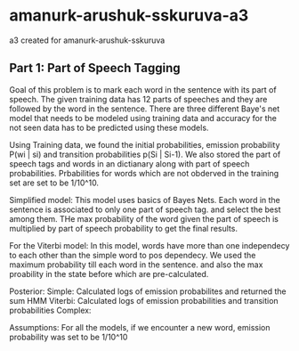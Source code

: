 # amanurk-arushuk-sskuruva-a3
a3 created for amanurk-arushuk-sskuruva

## Part 1: Part of Speech Tagging
Goal of this problem is to mark each word in the sentence with its part of speech.
The given training data has 12 parts of speeches and they are followed by the word in the sentence.
There are three different Baye's net model that needs to be modeled using training data and accuracy for the
not seen data has to be predicted using these models.

Using Training data, we found the initial probabilities, emission probability P(wi | si) and transition 
probabilities p(Si | Si-1). We also stored the part of speech tags and words in an dictianary along with
part of speech probabilities. Prbabilities for words which are not obderved in the training set are set to be
1/10^10.

Simplified model:
This model uses basics of Bayes Nets. Each word in the sentence is associated to only one part of speech tag. 
and select the best among them. THe max probability of the word given the part of speech is multiplied by 
part of speech probability to get the final results.

For the Viterbi model:
In this model, words have more than one independecy to each other than the simple word to pos dependecy. 
We used the maximum probability till each word in the sentence. and also the max proability in the state before
which are pre-calculated.

Posterior:
Simple: Calculated logs of emission probabilites and returned the sum
HMM Viterbi: Calculated logs of emission probabilities and transition probabilities
Complex: 

Assumptions:
For all the models, if we encounter a new word, emission probability was set to be 1/10^10
